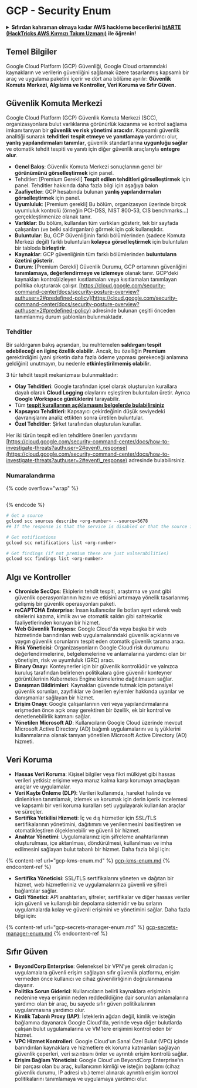 # GCP - Security Enum

<details>

<summary><strong>Sıfırdan kahraman olmaya kadar AWS hackleme becerilerini</strong> <a href="https://training.hacktricks.xyz/courses/arte"><strong>htARTE (HackTricks AWS Kırmızı Takım Uzmanı)</strong></a> <strong>ile öğrenin!</strong></summary>

HackTricks'i desteklemenin diğer yolları:

* **Şirketinizi HackTricks'te reklamınızı görmek istiyorsanız** veya **HackTricks'i PDF olarak indirmek istiyorsanız** \[**ABONELİK PLANLARI**]'na göz atın (https://github.com/sponsors/carlospolop)!
* [**Resmi PEASS & HackTricks ürünlerini**](https://peass.creator-spring.com) edinin
* [**PEASS Ailesi'ni**](https://opensea.io/collection/the-peass-family) keşfedin, özel [**NFT'lerimiz**](https://opensea.io/collection/the-peass-family) koleksiyonumuz
* **💬** [**Discord grubuna**](https://discord.gg/hRep4RUj7f) **katılın veya** [**telegram grubuna**](https://t.me/peass) **katılın veya bizi Twitter'da takip edin** 🐦 [**@hacktricks\_live**](https://twitter.com/hacktricks\_live)**.**
* **Hacking püf noktalarınızı göndererek HackTricks ve HackTricks Cloud github depolarına PR göndererek paylaşın.**

</details>

## Temel Bilgiler

Google Cloud Platform (GCP) Güvenliği, Google Cloud ortamındaki kaynakların ve verilerin güvenliğini sağlamak üzere tasarlanmış kapsamlı bir araç ve uygulama paketini içerir ve dört ana bölüme ayrılır: **Güvenlik Komuta Merkezi, Algılama ve Kontroller, Veri Koruma ve Sıfır Güven.**

## **Güvenlik Komuta Merkezi**

Google Cloud Platform (GCP) Güvenlik Komuta Merkezi (SCC), organizasyonlara bulut varlıklarına görünürlük kazanma ve kontrol sağlama imkanı tanıyan bir **güvenlik ve risk yönetimi aracıdır**. Kapsamlı güvenlik analitiği sunarak **tehditleri tespit etmeye ve yanıtlamaya** yardımcı olur, **yanlış yapılandırmaları tanımlar**, güvenlik standartlarına **uygunluğu sağlar** ve otomatik tehdit tespiti ve yanıtı için diğer güvenlik araçlarıyla **entegre olur**.

* **Genel Bakış**: Güvenlik Komuta Merkezi sonuçlarının genel bir **görünümünü görselleştirmek** için panel.
* Tehditler: \[Premium Gerekli] **Tespit edilen tehditleri görselleştirmek** için panel. Tehditler hakkında daha fazla bilgi için aşağıya bakın
* **Zaafiyetler**: GCP hesabında bulunan **yanlış yapılandırmaları görselleştirmek** için panel.
* **Uyumluluk**: \[Premium gerekli] Bu bölüm, organizasyon üzerinde birçok uyumluluk kontrolü (örneğin PCI-DSS, NIST 800-53, CIS benchmarks...) gerçekleştirmenize olanak tanır.
* **Varlıklar**: Bu bölüm, kullanılan tüm varlıkları gösterir, tek bir sayfada çalışanları (ve belki saldırganları) görmek için çok kullanışlıdır.
* **Buluntular**: Bu, GCP Güvenliğinin farklı bölümlerinden (sadece Komuta Merkezi değil) farklı buluntuları **kolayca görselleştirmek** için buluntuları bir tabloda **birleştirir**.
* **Kaynaklar**: GCP güvenliğinin tüm farklı bölümlerinden **buluntuların özetini gösterir**.
* **Durum**: \[Premium Gerekli] Güvenlik Durumu, GCP ortamının güvenliğini **tanımlamaya, değerlendirmeye ve izlemeye** olanak tanır. GCP'deki kaynakları kontrol/izleyen kısıtlamaları veya kısıtlamaları tanımlayan politika oluşturarak çalışır. [https://cloud.google.com/security-command-center/docs/security-posture-overview?authuser=2#predefined-policy](https://cloud.google.com/security-command-center/docs/security-posture-overview?authuser=2#predefined-policy) adresinde bulunan çeşitli önceden tanımlanmış durum şablonları bulunmaktadır.

### **Tehditler**

Bir saldırganın bakış açısından, bu muhtemelen **saldırganı tespit edebileceği en ilginç özellik olabilir**. Ancak, bu özelliğin **Premium** gerektirdiğini (yani şirketin daha fazla ödeme yapması gerekeceği anlamına geldiğini) unutmayın, bu nedenle **etkinleştirilmemiş olabilir**.

3 tür tehdit tespit mekanizması bulunmaktadır:

* **Olay Tehditleri**: Google tarafından içsel olarak oluşturulan kurallara dayalı olarak **Cloud Logging** olaylarını eşleştiren buluntuları üretir. Ayrıca **Google Workspace günlüklerini** tarayabilir.
* Tüm [**tespit kurallarının açıklamasını belgelerde bulabilirsiniz**](https://cloud.google.com/security-command-center/docs/concepts-event-threat-detection-overview?authuser=2#how\_works)
* **Kapsayıcı Tehditleri**: Kapsayıcı çekirdeğinin düşük seviyedeki davranışlarını analiz ettikten sonra üretilen buluntular.
* **Özel Tehditler**: Şirket tarafından oluşturulan kurallar.

Her iki türün tespit edilen tehditlere önerilen yanıtlarını [https://cloud.google.com/security-command-center/docs/how-to-investigate-threats?authuser=2#event\_response](https://cloud.google.com/security-command-center/docs/how-to-investigate-threats?authuser=2#event\_response) adresinde bulabilirsiniz.

### Numaralandırma

{% code overflow="wrap" %}
```
```
{% endcode %}

```bash
# Get a source
gcloud scc sources describe <org-number> --source=5678
## If the response is that the service is disabled or that the source is not found, then, it isn't enabled

# Get notifications
gcloud scc notifications list <org-number>

# Get findings (if not premium these are just vulnerabilities)
gcloud scc findings list <org-number>
```

## Algı ve Kontroller

* **Chronicle SecOps**: Ekiplerin tehdit tespiti, araştırma ve yanıt gibi güvenlik operasyonlarının hızını ve etkisini artırmaya yönelik tasarlanmış gelişmiş bir güvenlik operasyonları paketi.
* **reCAPTCHA Enterprise**: İnsan kullanıcılar ile botları ayırt ederek web sitelerini kazıma, kimlik avı ve otomatik saldırı gibi sahtekarlık faaliyetlerinden koruyan bir hizmet.
* **Web Güvenlik Tarayıcısı**: Google Cloud'da veya başka bir web hizmetinde barındırılan web uygulamalarındaki güvenlik açıklarını ve yaygın güvenlik sorunlarını tespit eden otomatik güvenlik tarama aracı.
* **Risk Yöneticisi**: Organizasyonların Google Cloud risk durumunu değerlendirmelerine, belgelemelerine ve anlamalarına yardımcı olan bir yönetişim, risk ve uyumluluk (GRC) aracı.
* **Binary Onayı**: Konteynerler için bir güvenlik kontrolüdür ve yalnızca kuruluş tarafından belirlenen politikalara göre güvenilir konteyner görüntülerinin Kubernetes Engine kümelerine dağıtılmasını sağlar.
* **Danışman Bildirimleri**: Kaynakları güvende tutmak için potansiyel güvenlik sorunları, zayıflıklar ve önerilen eylemler hakkında uyarılar ve danışmanlar sağlayan bir hizmet.
* **Erişim Onayı**: Google çalışanlarının veri veya yapılandırmalarına erişmeden önce açık onay gerektiren bir özellik, ek bir kontrol ve denetlenebilirlik katmanı sağlar.
* **Yönetilen Microsoft AD**: Kullanıcıların Google Cloud üzerinde mevcut Microsoft Active Directory (AD) bağımlı uygulamalarını ve iş yüklerini kullanmalarına olanak tanıyan yönetilen Microsoft Active Directory (AD) hizmeti.

## Veri Koruma

* **Hassas Veri Koruma**: Kişisel bilgiler veya fikri mülkiyet gibi hassas verileri yetkisiz erişime veya maruz kalma karşı korumayı amaçlayan araçlar ve uygulamalar.
* **Veri Kaybı Önleme (DLP)**: Verileri kullanımda, hareket halinde ve dinlenirken tanımlamak, izlemek ve korumak için derin içerik incelemesi ve kapsamlı bir veri koruma kuralları seti uygulayarak kullanılan araçlar ve süreçler.
* **Sertifika Yetkilisi Hizmeti**: İç ve dış hizmetler için SSL/TLS sertifikalarının yönetimini, dağıtımını ve yenilenmesini basitleştiren ve otomatikleştiren ölçeklenebilir ve güvenli bir hizmet.
* **Anahtar Yönetimi**: Uygulamalarınız için şifreleme anahtarlarının oluşturulması, içe aktarılması, döndürülmesi, kullanılması ve imha edilmesini sağlayan bulut tabanlı bir hizmet. Daha fazla bilgi için:

{% content-ref url="gcp-kms-enum.md" %}
[gcp-kms-enum.md](gcp-kms-enum.md)
{% endcontent-ref %}

* **Sertifika Yöneticisi**: SSL/TLS sertifikalarını yöneten ve dağıtan bir hizmet, web hizmetleriniz ve uygulamalarınıza güvenli ve şifreli bağlantılar sağlar.
* **Gizli Yönetici**: API anahtarları, şifreler, sertifikalar ve diğer hassas veriler için güvenli ve kullanışlı bir depolama sistemidir ve bu sırların uygulamalarda kolay ve güvenli erişimini ve yönetimini sağlar. Daha fazla bilgi için:

{% content-ref url="gcp-secrets-manager-enum.md" %}
[gcp-secrets-manager-enum.md](gcp-secrets-manager-enum.md)
{% endcontent-ref %}

## Sıfır Güven

* **BeyondCorp Enterprise**: Geleneksel bir VPN'ye gerek olmadan iç uygulamalara güvenli erişim sağlayan sıfır güvenlik platformu, erişim vermeden önce kullanıcı ve cihaz güvenilirliğinin doğrulanmasına dayanır.
* **Politika Sorun Giderici**: Kullanıcıların belirli kaynaklara erişiminin nedenine veya erişimin neden reddedildiğine dair sorunları anlamalarına yardımcı olan bir araç, bu sayede sıfır güven politikalarının uygulanmasına yardımcı olur.
* **Kimlik Tabanlı Proxy (IAP)**: İsteklerin ağdan değil, kimlik ve isteğin bağlamına dayanarak Google Cloud'da, yerinde veya diğer bulutlarda çalışan bulut uygulamalarına ve VM'lere erişimini kontrol eden bir hizmet.
* **VPC Hizmet Kontrolleri**: Google Cloud'un Sanal Özel Bulut (VPC) içinde barındırılan kaynaklara ve hizmetlere ek koruma katmanları sağlayan güvenlik çeperleri, veri sızıntısını önler ve ayrıntılı erişim kontrolü sağlar.
* **Erişim Bağlam Yöneticisi**: Google Cloud'un BeyondCorp Enterprise'ın bir parçası olan bu araç, kullanıcının kimliği ve isteğin bağlamı (cihaz güvenlik durumu, IP adresi vb.) temel alınarak ayrıntılı erişim kontrol politikalarını tanımlamaya ve uygulamaya yardımcı olur.

